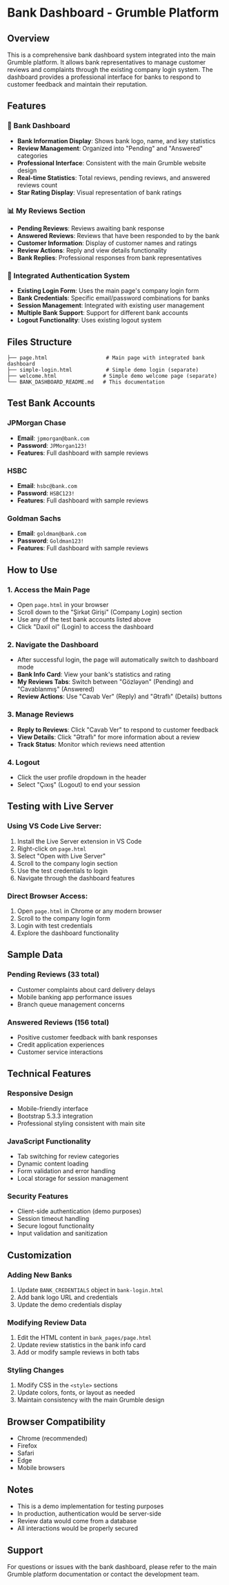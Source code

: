 # Bank Dashboard - Grumble Platform

## Overview
This is a comprehensive bank dashboard system integrated into the main Grumble platform. It allows bank representatives to manage customer reviews and complaints through the existing company login system. The dashboard provides a professional interface for banks to respond to customer feedback and maintain their reputation.

## Features

### 🏦 Bank Dashboard
- **Bank Information Display**: Shows bank logo, name, and key statistics
- **Review Management**: Organized into "Pending" and "Answered" categories
- **Professional Interface**: Consistent with the main Grumble website design
- **Real-time Statistics**: Total reviews, pending reviews, and answered reviews count
- **Star Rating Display**: Visual representation of bank ratings

### 📊 My Reviews Section
- **Pending Reviews**: Reviews awaiting bank response
- **Answered Reviews**: Reviews that have been responded to by the bank
- **Customer Information**: Display of customer names and ratings
- **Review Actions**: Reply and view details functionality
- **Bank Replies**: Professional responses from bank representatives

### 🔐 Integrated Authentication System
- **Existing Login Form**: Uses the main page's company login form
- **Bank Credentials**: Specific email/password combinations for banks
- **Session Management**: Integrated with existing user management
- **Multiple Bank Support**: Support for different bank accounts
- **Logout Functionality**: Uses existing logout system

## Files Structure

```
├── page.html                   # Main page with integrated bank dashboard
├── simple-login.html           # Simple demo login (separate)
├── welcome.html               # Simple demo welcome page (separate)
└── BANK_DASHBOARD_README.md   # This documentation
```

## Test Bank Accounts

### JPMorgan Chase
- **Email**: `jpmorgan@bank.com`
- **Password**: `JPMorgan123!`
- **Features**: Full dashboard with sample reviews

### HSBC
- **Email**: `hsbc@bank.com`
- **Password**: `HSBC123!`
- **Features**: Full dashboard with sample reviews

### Goldman Sachs
- **Email**: `goldman@bank.com`
- **Password**: `Goldman123!`
- **Features**: Full dashboard with sample reviews

## How to Use

### 1. Access the Main Page
- Open `page.html` in your browser
- Scroll down to the "Şirkət Girişi" (Company Login) section
- Use any of the test bank accounts listed above
- Click "Daxil ol" (Login) to access the dashboard

### 2. Navigate the Dashboard
- After successful login, the page will automatically switch to dashboard mode
- **Bank Info Card**: View your bank's statistics and rating
- **My Reviews Tabs**: Switch between "Gözləyən" (Pending) and "Cavablanmış" (Answered)
- **Review Actions**: Use "Cavab Ver" (Reply) and "Ətraflı" (Details) buttons

### 3. Manage Reviews
- **Reply to Reviews**: Click "Cavab Ver" to respond to customer feedback
- **View Details**: Click "Ətraflı" for more information about a review
- **Track Status**: Monitor which reviews need attention

### 4. Logout
- Click the user profile dropdown in the header
- Select "Çıxış" (Logout) to end your session

## Testing with Live Server

### Using VS Code Live Server:
1. Install the Live Server extension in VS Code
2. Right-click on `page.html`
3. Select "Open with Live Server"
4. Scroll to the company login section
5. Use the test credentials to login
6. Navigate through the dashboard features

### Direct Browser Access:
1. Open `page.html` in Chrome or any modern browser
2. Scroll to the company login form
3. Login with test credentials
4. Explore the dashboard functionality

## Sample Data

### Pending Reviews (33 total)
- Customer complaints about card delivery delays
- Mobile banking app performance issues
- Branch queue management concerns

### Answered Reviews (156 total)
- Positive customer feedback with bank responses
- Credit application experiences
- Customer service interactions

## Technical Features

### Responsive Design
- Mobile-friendly interface
- Bootstrap 5.3.3 integration
- Professional styling consistent with main site

### JavaScript Functionality
- Tab switching for review categories
- Dynamic content loading
- Form validation and error handling
- Local storage for session management

### Security Features
- Client-side authentication (demo purposes)
- Session timeout handling
- Secure logout functionality
- Input validation and sanitization

## Customization

### Adding New Banks
1. Update `BANK_CREDENTIALS` object in `bank-login.html`
2. Add bank logo URL and credentials
3. Update the demo credentials display

### Modifying Review Data
1. Edit the HTML content in `bank_pages/page.html`
2. Update review statistics in the bank info card
3. Add or modify sample reviews in both tabs

### Styling Changes
1. Modify CSS in the `<style>` sections
2. Update colors, fonts, or layout as needed
3. Maintain consistency with the main Grumble design

## Browser Compatibility
- Chrome (recommended)
- Firefox
- Safari
- Edge
- Mobile browsers

## Notes
- This is a demo implementation for testing purposes
- In production, authentication would be server-side
- Review data would come from a database
- All interactions would be properly secured

## Support
For questions or issues with the bank dashboard, please refer to the main Grumble platform documentation or contact the development team.
